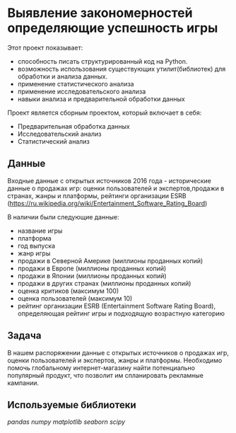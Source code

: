 # Выявление закономерностей определяющие успешность игры

Этот проект показывает:

- способность писать структурированный код на Python.
- возможность использования существующих утилит(библиотек) для обработки и анализа данных.
- применение статистического анализа
- применение исследовательского анализа
- навыки анализа и предварительной обработки данных

Проект является сборным проектом, который включает в себя:

- Предварительная обработка данных
- Исследовательский анализ
- Статистический анализ



## Данные
Входные данные с открытых источников 2016 года - исторические данные о продажах игр: оценки пользователей и экспертов,продажи в странах, жанры и платформы, рейтинги организации ESRB (https://ru.wikipedia.org/wiki/Entertainment_Software_Rating_Board)

В наличии были следующие данные:
- название игры
- платформа
- год выпуска
- жанр игры
- продажи в Северной Америке (миллионы проданных копий)
- продажи в Европе (миллионы проданных копий)
- продажи в Японии (миллионы проданных копий)
- продажи в других странах (миллионы проданных копий)
- оценка критиков (максимум 100)
- оценка пользователей (максимум 10)
- рейтинг организации ESRB (Entertainment Software Rating Board), определяющая рейтинг игры и подходящую возрастную категорию

## Задача

В нашем распоряжении данные с открытых источников о продажах игр, оценки пользователей и экспертов, жанры и платформы. Необходимо помочь глобальному интернет-магазину найти потенциально популярный продукт, что позволит им спланировать рекламные кампании. 

## Используемые библиотеки
*pandas*
*numpy*
*matplotlib*
*seaborn*
*scipy*